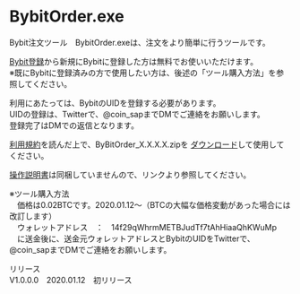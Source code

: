 # BybitOrder.exe
Bybit注文ツール　BybitOrder.exeは、注文をより簡単に行うツールです。  
  
[Bybit登録](https://www.bybit.com/home/jp/index.html?affiliate_id=538&group_id=0&group_type=1)から新規にBybitに登録した方は無料でお使いいただけます。  
※既にBybitに登録済みの方で使用したい方は、後述の「ツール購入方法」を参照してください。
  
利用にあたっては、BybitのUIDを登録する必要があります。  
UIDの登録は、Twitterで、@coin_sapまでDMでご連絡をお願いします。  
登録完了はDMでの返信となります。  
  
[利用規約](http://coinsap.php.xdomain.jp/bybitorder/rule.html)を読んだ上で、ByBitOrder_X.X.X.X.zipを
[ダウンロード](https://github.com/GitHubCoinSap/BybitOrder.exe/releases/latest)して使用してください。
  
[操作説明書](http://coinsap.php.xdomain.jp/bybitorder/index.html)は同梱していませんので、リンクより参照してください。
  
※ツール購入方法  
　価格は0.02BTCです。2020.01.12～（BTCの大幅な価格変動があった場合には改訂します）  
　ウォレットアドレス　：　14f29qWhrmMETBJudTf7tAhHiaaQhKWuMp  
　に送金後に、送金元ウォレットアドレスとBybitのUIDをTwitterで、@coin_sapまでDMでご連絡をお願いします。  
  
リリース  
V1.0.0.0　2020.01.12　初リリース  
